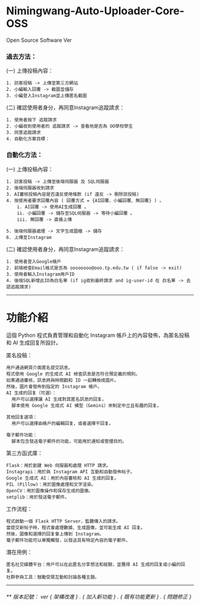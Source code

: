 # Nimingwang-Auto-Uploader-Core-OSS
Open Source Software Ver


<h3>過去方法：</h3>

  (一) 上傳投稿內容：
  
    1. 訪客投稿 -> 上傳至第三方網站
    2. 小編輸入回覆 -> 截圖並儲存
    3. 小編登入Instagram並上傳匿名截圖
  (二) 確認使用者身分，再同意Instagram追蹤請求：
  
    1. 使用者按下 追蹤請求
    2. 小編收到使用者的 追蹤請求 -> 查看他是否為 OO學校學生
    3. 同意追蹤請求
    4. 自動化方案目標：

<h3>自動化方法：</h3>
  (一) 上傳投稿內容：
  
    1. 訪客投稿 -> 上傳至後端伺服器 及 SQL伺服器
    2. 後端伺服器收到請求
    3. AI審核投稿內容是否違反使用條款 (if 違反 -> 刪除該投稿)
    4. 按使用者要求回覆內容 ( 回覆方式 = {AI回覆、小編回覆、無回覆} ) 。
        i. AI回覆 -> 使用AI生成回覆 。
        ii. 小編回覆 -> 儲存至SQL伺服器 -> 等待小編回覆 。
        iii. 無回覆 -> 直接上傳

    5. 後端伺服器處理 -> 文字生成圖檔 -> 儲存
    6. 上傳至Instagram
  (二) 確認使用者身分，再同意Instagram追蹤請求：
  
    1. 使用者登入Google帳戶
    2. 前端檢查Email格式是否為 oooooooo@ooo.tp.edu.tw ( if false -> exit)
    3. 使用者輸入Instagram用戶ID
    4. 後端SQL新增此ID為白名單 (if ig收到最終請求 and ig-user-id 在 白名單 -> 去認追蹤請求)



<hr>


<h1>功能介紹</h1>
這個 Python 程式負責管理和自動化 Instagram 帳戶上的內容發佈，為匿名投稿和 AI 生成回复所設計。


  匿名投稿：
  
    用戶通過網頁介面匿名提交訊息。
    程式使用 Google 的生成式 AI 檢查訊息是否符合預定義的規則。
    如果通過審核，訊息將與時間戳和 ID 一起轉換成圖片。
    然後，圖片會發佈到指定的 Instagram 帳戶。
    AI 生成的回复（可選）：
      用戶可以選擇讓 AI 生成對其匿名訊息的回复。
      腳本使用 Google 生成式 AI 模型（Gemini）來制定中立且有趣的回复。
      
    其他回复選項：
      用戶可以選擇由帳戶的編輯回复，或者選擇不回复。
      
    電子郵件功能：
      腳本包含發送電子郵件的功能，可能用於通知或管理目的。
      
  
  第三方函式庫：
  
    Flask：用於創建 Web 伺服器和處理 HTTP 請求。
    Instagrapi：用於與 Instagram API 互動和自動發佈帖子。
    Google 生成式 AI：用於內容審核和 AI 生成的回复。
    PIL (Pillow)：用於圖像處理和文字渲染。
    OpenCV：用於圖像操作和保存生成的圖像。
    smtplib：用於發送電子郵件。
  工作流程：
  
    程式啟動一個 Flask HTTP Server，監聽傳入的請求。
    當提交新帖子時，程式會處理數據、生成圖像，並可能生成 AI 回复。
    然後，圖像和選擇的回复會上傳到 Instagram。
    電子郵件功能可以單獨觸發，以發送具有特定內容的電子郵件。
潛在用例：

    匿名社交媒體平台：用戶可以在此匿名分享想法和經驗，並獲得 AI 生成的回复或小編的回复。
    社群參與工具：鼓勵受眾互動和討論各種主題。




<hr>
<h6><i>** 版本記號：   ver  { 架構改進 } . { 加入新功能 } . { 既有功能更新 } . { 問題修正 }</i></h6>
